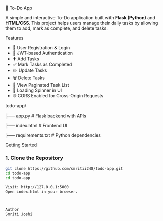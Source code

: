 📝 To-Do App

A simple and interactive To-Do application built with **Flask (Python)** and **HTML/CSS**. This project helps users manage their daily tasks by allowing them to add, mark as complete, and delete tasks.


Features

- 👤 User Registration & Login
- 🔐 JWT-based Authentication
- ➕ Add Tasks
- ✅ Mark Tasks as Completed
- ✏️ Update Tasks
- 🗑️ Delete Tasks
- 📃 View Paginated Task List
- 🔄 Loading Spinner in UI
- 🌐 CORS Enabled for Cross-Origin Requests




todo-app/

├── app.py # Flask backend with APIs

├── index.html # Frontend UI

├── requirements.txt # Python dependencies


Getting Started

### 1. Clone the Repository

```bash
git clone https://github.com/smritii248/todo-app.git
cd todo-app
cd todo-app

Visit: http://127.0.0.1:5000
Open index.html in your browser.



Author
Smriti Joshi


